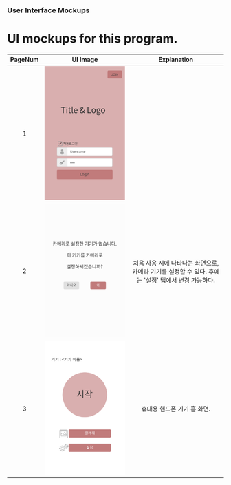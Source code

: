 ### User Interface Mockups
# UI mockups for this program.


PageNum | UI Image | Explanation
:----:|---------|:-----------:
1 | ![image](image/01_first.png) | 
2 | ![image](image/02_firstuse.png) | 처음 사용 시에 나타나는 화면으로, 카메라 기기를 설정할 수 있다. 후에는 '설정' 탭에서 변경 가능하다.
3 | ![image](image/03_home_phone.png) | 휴대용 핸드폰 기기 홈 화면.
